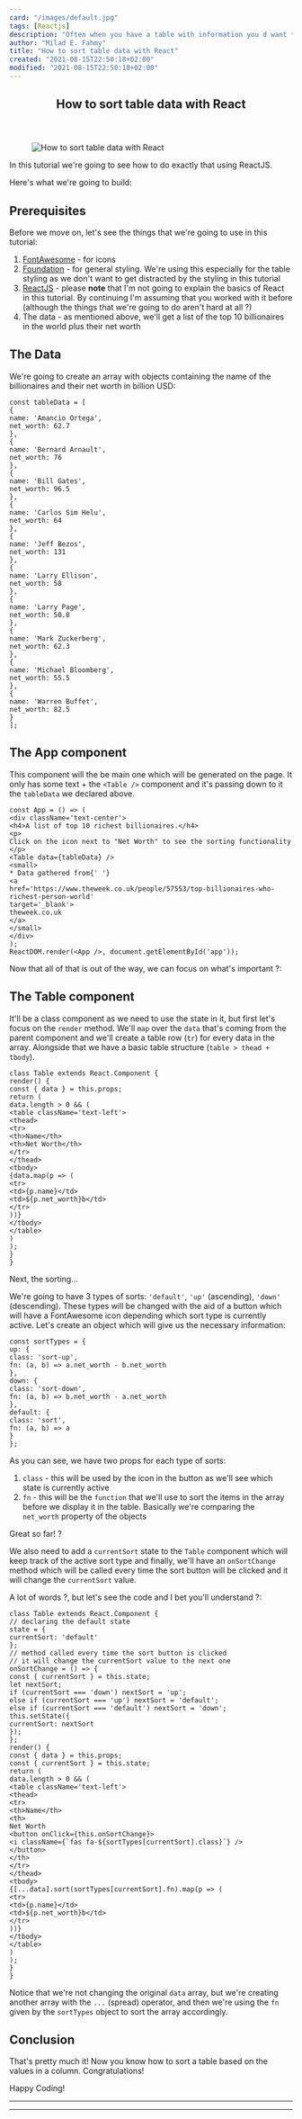 ```yaml
---
card: "/images/default.jpg"
tags: [Reactjs]
description: "Often when you have a table with information you d want to be"
author: "Milad E. Fahmy"
title: "How to sort table data with React"
created: "2021-08-15T22:50:18+02:00"
modified: "2021-08-15T22:50:18+02:00"
---
```

<div class="site-wrapper">
<main id="site-main" class="site-main outer">
<div class="inner">
<article class="post-full post tag-reactjs tag-javascript tag-html tag-css ">
<header class="post-full-header">
<h1 class="post-full-title">How to sort table data with React</h1>
</header>
<figure class="post-full-image">
<picture>
<source media="(max-width: 700px)" sizes="1px" srcset="data:image/gif;base64,R0lGODlhAQABAIAAAAAAAP///yH5BAEAAAAALAAAAAABAAEAAAIBRAA7 1w">
<source media="(min-width: 701px)" sizes="(max-width: 800px) 400px,
(max-width: 1170px) 700px,
1400px" srcset="/news/content/images/size/w300/2019/07/sort-table-data-with-react.png 300w,
/news/content/images/size/w600/2019/07/sort-table-data-with-react.png 600w,
/news/content/images/size/w1000/2019/07/sort-table-data-with-react.png 1000w,
/news/content/images/size/w2000/2019/07/sort-table-data-with-react.png 2000w">
<img onerror="this.style.display='none'" src="/news/content/images/size/w2000/2019/07/sort-table-data-with-react.png" alt="How to sort table data with React">
</picture>
</figure>
<section class="post-full-content">
<div class="post-content">
<p>In this tutorial we're going to see how to do exactly that using ReactJS.</p>
<p>Here's what we're going to build:</p>
<h2 id="prerequisites">Prerequisites</h2>
<p>Before we move on, let's see the things that we're going to use in this tutorial:</p>
<ol>
<li><a href="https://fontawesome.com">FontAwesome</a> - for icons</li>
<li><a href="https://foundation.zurb.com/">Foundation</a> - for general styling. We're using this especially for the table styling as we don't want to get distracted by the styling in this tutorial</li>
<li><a href="https://reactjs.org">ReactJS</a> - please <strong>note</strong> that I'm not going to explain the basics of React in this tutorial. By continuing I'm assuming that you worked with it before (although the things that we're going to do aren't hard at all ?)</li>
<li>The data - as mentioned above, we'll get a list of the top 10 billionaires in the world plus their net worth</li>
</ol>
<h2 id="thedata">The Data</h2>
<p>We're going to create an array with objects containing the name of the billionaires and their net worth in billion USD:</p>
<pre><code class="language-js">const tableData = [
{
name: 'Amancio Ortega',
net_worth: 62.7
},
{
name: 'Bernard Arnault',
net_worth: 76
},
{
name: 'Bill Gates',
net_worth: 96.5
},
{
name: 'Carlos Sim Helu',
net_worth: 64
},
{
name: 'Jeff Bezos',
net_worth: 131
},
{
name: 'Larry Ellison',
net_worth: 58
},
{
name: 'Larry Page',
net_worth: 50.8
},
{
name: 'Mark Zuckerberg',
net_worth: 62.3
},
{
name: 'Michael Bloomberg',
net_worth: 55.5
},
{
name: 'Warren Buffet',
net_worth: 82.5
}
];
</code></pre>
<h2 id="theappcomponent">The App component</h2>
<p>This component will the be main one which will be generated on the page. It only has some text + the <code>&lt;Table /&gt;</code> component and it's passing down to it the <code>tableData</code> we declared above.</p>
<pre><code class="language-js">const App = () =&gt; (
&lt;div className='text-center'&gt;
&lt;h4&gt;A list of top 10 richest billionaires.&lt;/h4&gt;
&lt;p&gt;
Click on the icon next to "Net Worth" to see the sorting functionality
&lt;/p&gt;
&lt;Table data={tableData} /&gt;
&lt;small&gt;
* Data gathered from{' '}
&lt;a
href='https://www.theweek.co.uk/people/57553/top-billionaires-who-richest-person-world'
target='_blank'&gt;
theweek.co.uk
&lt;/a&gt;
&lt;/small&gt;
&lt;/div&gt;
);
ReactDOM.render(&lt;App /&gt;, document.getElementById('app'));
</code></pre>
<p>Now that all of that is out of the way, we can focus on what's important ?:</p>
<h2 id="thetablecomponent">The Table component</h2>
<p>It'll be a class component as we need to use the state in it, but first let's focus on the <code>render</code> method. We'll <code>map</code> over the <code>data</code> that's coming from the parent component and we'll create a table row (<code>tr</code>) for every data in the array. Alongside that we have a basic table structure (<code>table &gt; thead + tbody</code>).</p>
<pre><code class="language-js">class Table extends React.Component {
render() {
const { data } = this.props;
return (
data.length &gt; 0 &amp;&amp; (
&lt;table className='text-left'&gt;
&lt;thead&gt;
&lt;tr&gt;
&lt;th&gt;Name&lt;/th&gt;
&lt;th&gt;Net Worth&lt;/th&gt;
&lt;/tr&gt;
&lt;/thead&gt;
&lt;tbody&gt;
{data.map(p =&gt; (
&lt;tr&gt;
&lt;td&gt;{p.name}&lt;/td&gt;
&lt;td&gt;${p.net_worth}b&lt;/td&gt;
&lt;/tr&gt;
))}
&lt;/tbody&gt;
&lt;/table&gt;
)
);
}
}
</code></pre>
<p>Next, the sorting...</p>
<p>We're going to have 3 types of sorts: <code>'default'</code>, <code>'up'</code> (ascending), <code>'down'</code> (descending). These types will be changed with the aid of a button which will have a FontAwesome icon depending which sort type is currently active. Let's create an object which will give us the necessary information:</p>
<pre><code class="language-js">const sortTypes = {
up: {
class: 'sort-up',
fn: (a, b) =&gt; a.net_worth - b.net_worth
},
down: {
class: 'sort-down',
fn: (a, b) =&gt; b.net_worth - a.net_worth
},
default: {
class: 'sort',
fn: (a, b) =&gt; a
}
};
</code></pre>
<p>As you can see, we have two props for each type of sorts:</p>
<ol>
<li><code>class</code> - this will be used by the icon in the button as we'll see which state is currently active</li>
<li><code>fn</code> - this will be the <code>function</code> that we'll use to sort the items in the array before we display it in the table. Basically we're comparing the <code>net_worth</code> property of the objects</li>
</ol>
<p>Great so far! ?</p>
<p>We also need to add a <code>currentSort</code> state to the <code>Table</code> component which will keep track of the active sort type and finally, we'll have an <code>onSortChange</code> method which will be called every time the sort button will be clicked and it will change the <code>currentSort</code> value.</p>
<p>A lot of words ?, but let's see the code and I bet you'll understand ?:</p>
<pre><code class="language-js">class Table extends React.Component {
// declaring the default state
state = {
currentSort: 'default'
};
// method called every time the sort button is clicked
// it will change the currentSort value to the next one
onSortChange = () =&gt; {
const { currentSort } = this.state;
let nextSort;
if (currentSort === 'down') nextSort = 'up';
else if (currentSort === 'up') nextSort = 'default';
else if (currentSort === 'default') nextSort = 'down';
this.setState({
currentSort: nextSort
});
};
render() {
const { data } = this.props;
const { currentSort } = this.state;
return (
data.length &gt; 0 &amp;&amp; (
&lt;table className='text-left'&gt;
&lt;thead&gt;
&lt;tr&gt;
&lt;th&gt;Name&lt;/th&gt;
&lt;th&gt;
Net Worth
&lt;button onClick={this.onSortChange}&gt;
&lt;i className={`fas fa-${sortTypes[currentSort].class}`} /&gt;
&lt;/button&gt;
&lt;/th&gt;
&lt;/tr&gt;
&lt;/thead&gt;
&lt;tbody&gt;
{[...data].sort(sortTypes[currentSort].fn).map(p =&gt; (
&lt;tr&gt;
&lt;td&gt;{p.name}&lt;/td&gt;
&lt;td&gt;${p.net_worth}b&lt;/td&gt;
&lt;/tr&gt;
))}
&lt;/tbody&gt;
&lt;/table&gt;
)
);
}
}
</code></pre>
<p>Notice that we're not changing the original <code>data</code> array, but we're creating another array with the <code>...</code> (spread) operator, and then we're using the <code>fn</code> given by the <code>sortTypes</code> object to sort the array accordingly.</p>
<h2 id="conclusion">Conclusion</h2>
<p>That's pretty much it! Now you know how to sort a table based on the values in a column. Congratulations!</p>
<p>Happy Coding!</p>
</div>
<hr>
<hr>
</section>
</article>
</div>
</main>
</div>
<!-- Google Tag Manager (noscript) -->
<!-- End Google Tag Manager (noscript) -->
